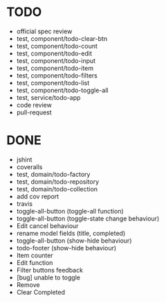 # TODO
- official spec review
- test, component/todo-clear-btn
- test, component/todo-count
- test, component/todo-edit
- test, component/todo-input
- test, component/todo-item
- test, component/todo-filters
- test, component/todo-list
- test, component/todo-toggle-all
- test, service/todo-app
- code review
- pull-request

# DONE
- jshint
- coveralls
- test, domain/todo-factory
- test, domain/todo-repository
- test, domain/todo-collection
- add cov report
- travis
- toggle-all-button (toggle-all function)
- toggle-all-button (toggle-state change behaviour)
- Edit cancel behaviour
- rename model fields (title, completed)
- toggle-all-button (show-hide behaviour)
- todo-footer (show-hide behaviour)
- Item counter
- Edit function
- Filter buttons feedback
- [bug] unable to toggle
- Remove
- Clear Completed
